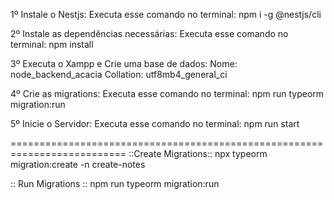 1º Instale o Nestjs:
  Executa esse comando no terminal: npm i -g @nestjs/cli


2º Instale as dependências necessárias:
  Executa esse comando no terminal: npm install


3º Executa o Xampp e Crie uma base de dados:
  Nome: node_backend_acacia
  Collation: utf8mb4_general_ci

  
4º Crie as migrations:
  Executa esse comando no terminal: npm run typeorm migration:run

  
5º Inicie o Servidor:
  Executa esse comando no terminal: npm run start


==========================================================================
::Create Migrations::
npx typeorm migration:create -n create-notes

:: Run Migrations ::
npm run typeorm migration:run
